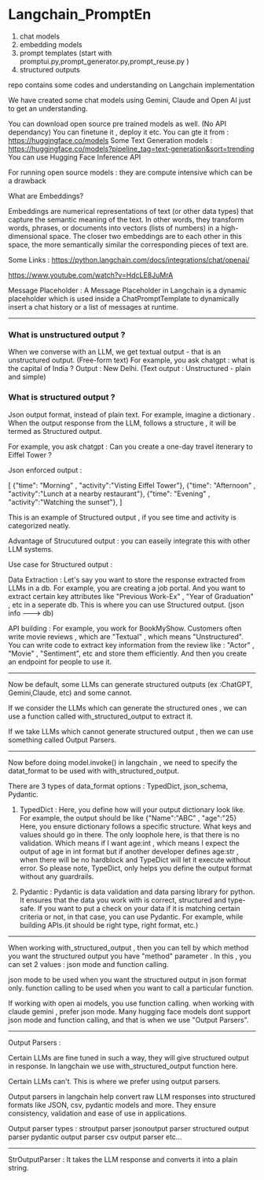 # Langchain_PromptEn


1. chat models
2. embedding models 
3. prompt templates (start with promptui.py,prompt_generator.py,prompt_reuse.py )
4. structured outputs

repo contains some codes and understanding on Langchain implementation

We have created some chat models using Gemini, Claude and Open AI just to get an understanding.

You can download open source pre trained models as well. (No API dependancy)
You can finetune it , deploy it etc.
You can gte it from : https://huggingface.co/models 
Some Text Generation models : https://huggingface.co/models?pipeline_tag=text-generation&sort=trending
You can use Hugging Face Inference API 

For running open source models : they are compute intensive which can be a drawback


What are Embeddings?

Embeddings are numerical representations of text (or other data types) that capture the semantic meaning of the text. In other words, they transform words, phrases, or documents into vectors (lists of numbers) in a high-dimensional space. The closer two embeddings are to each other in this space, the more semantically similar the corresponding pieces of text are.

Some Links : 
https://python.langchain.com/docs/integrations/chat/openai/

https://www.youtube.com/watch?v=HdcLE8JuMrA


Message Placeholder : 
A Message Placeholder in Langchain is a dynamic placeholder which is used inside a ChatPromptTemplate to 
dynamically insert a chat history or a list of messages at runtime.

---------------------------------------------------------------------------------------------------------------------
### What is unstructured output ? 

When we converse with an LLM, we get textual output - that is an unstructured output. (Free-form text)
For example, you ask chatgpt : what is the capital of India ? Output : New Delhi. (Text output : Unstructured - plain and simple)



### What is structured output ? 

Json output format, instead of plain text. 
For example, imagine a dictionary . 
When the output response from the LLM, follows a structure , it will be termed as Structured output.

For example, you ask chatgpt : Can you create a one-day travel itenerary to Eiffel Tower ?

Json enforced output : 

[
 {"time": "Morning" , "activity":"Visting Eiffel Tower"},
 {"time": "Afternoon" , "activity":"Lunch at a nearby restaurant"},
 {"time": "Evening" , "activity":"Watching the sunset"},
]

This is an example of Structured output , if you see time and activity is categorized neatly. 

Advantage of Strucutured output : you can easeily integrate this with other LLM systems.


Use case for Structured output : 

Data Extraction : Let's say you want to store the response extracted from LLMs in a db.
For example, you are creating a job portal. And you want to extract certain key attributes
like "Previous Work-Ex" , "Year of Graduation" , etc in a seperate db.
This is where you can use Structured output. (json info ---> db)

API building : For example, you work for BookMyShow.
Customers often write movie reviews , which are "Textual" , which means "Unstructured".
You can write code to extract key information from the review like : "Actor" , "Movie" , "Sentiment", etc 
and store them efficiently. And then you create an endpoint for people to use it.

-------------------------------------------------------------------------------------------------------------

Now be default, some LLMs can generate structured outputs (ex :ChatGPT, Gemini,Claude, etc) and some cannot.

If we consider the LLMs which can generate the structured ones , we can use a function 
called with_structured_output to extract it.

If we take LLMs which cannot generate structured output , then we can use something called
Output Parsers.

------------------------------------------------------------------------------------
Now before doing model.invoke() in langchain , we need to specify the datat_format to be used with with_structured_output.

There are 3 types of data_format options : TypedDict, json_schema, Pydantic.

1. TypedDict :
Here, you define how will your output dictionary look like. For example, the output should be like {"Name":"ABC" , "age":"25}
Here, you ensure dictionary follows a specific structure. What keys and values should go in there.
The only loophole here, is that there is no validation.
Which means if I want age:int , which means I expect the output of age in int format
but if another developer defines age:str , when there will be no hardblock and TypeDict will let it execute without error.
So please note, TypeDict, only helps you define the output format without any guardrails.

2. Pydantic :
Pydantic is data validation and data parsing library for python. It ensures that the data you work with is
correct, structured and type-safe.
If you want to put a check on your data if it is matching certain criteria or not, in that case, you can use Pydantic.
For example, while building APIs.(it should be right type, right format, etc.)

-----------------------------------------------------------------------------------------------------------

When working with_structured_output , then you can tell by which method you want the structured output
you have "method" parameter .
In this , you can set 2 values : json mode and function calling.

json mode to be used when you want the structured output in json format only.
function calling to be used when you want to call a particular function.

If working with open ai models, you use function calling.
when working with claude gemini , prefer json mode.
Many hugging face models dont support json mode and function calling, and that is when we use "Output Parsers".

-------------------------------------------------------------------------------------------------------------------

Output Parsers : 

Certain LLMs are fine tuned in such a way, they will give structured output in response. 
In langchain we use with_structured_output function here. 

Certain LLMs can't. 
This is where we prefer using output parsers.

Output parsers in langchain help convert raw LLM responses into structured formats like 
JSON, csv, pydantic models and more. They ensure consistency, validation and ease of use in applications. 

Output parser types : 
stroutput parser
jsonoutput parser
structured output parser
pydantic output parser
csv output parser
etc...

-------------------------------------------------
StrOutputParser : 
It takes the LLM response and converts it into a plain string.
